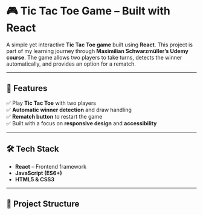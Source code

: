 # 🎮 Tic Tac Toe Game – Built with React  

A simple yet interactive **Tic Tac Toe game** built using **React**. This project is part of my learning journey through **Maximilian Schwarzmüller’s Udemy course**. The game allows two players to take turns, detects the winner automatically, and provides an option for a rematch.  

---

## 🚀 Features  
✅ Play **Tic Tac Toe** with two players  
✅ **Automatic winner detection** and draw handling  
✅ **Rematch button** to restart the game  
✅ Built with a focus on **responsive design** and **accessibility**  

---

## 🛠️ Tech Stack  
- **React** – Frontend framework  
- **JavaScript (ES6+)**  
- **HTML5 & CSS3**  

---

## 📂 Project Structure  
